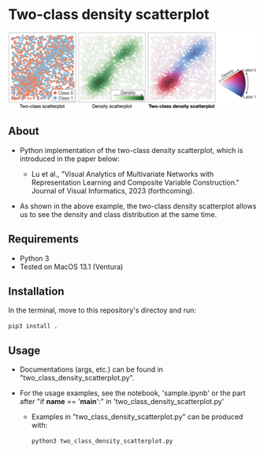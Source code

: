 # Two-class density scatterplot

<img src="images/example.png">

About
-----
* Python implementation of the two-class density scatterplot, which is introduced in the paper below:
  
  * Lu et al., "Visual Analytics of Multivariate Networks with Representation Learning and Composite Variable Construction." Journal of Visual Informatics, 2023 (forthcoming).

* As shown in the above example, the two-class density scatterplot allows us to see the density and class distribution at the same time.

Requirements
-----
* Python 3
* Tested on MacOS 13.1 (Ventura)

Installation
-----

In the terminal, move to this repository's directoy and run:

  `pip3 install .`

Usage
-----
* Documentations (args, etc.) can be found in "two_class_density_scatterplot.py".

* For the usage examples, see the notebook, 'sample.ipynb' or the part after "if __name__ == '__main__':" in  'two_class_density_scatterplot.py'

  * Examples in "two_class_density_scatterplot.py" can be produced with:
  
     `python3 two_class_density_scatterplot.py`

